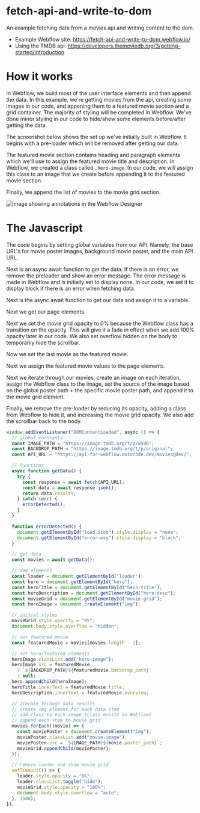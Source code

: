 # fetch-api-and-write-to-dom

An example fetching data from a movies api and writing content to the dom.

- Example Webflow site: https://fetch-api-and-write-to-dom.webflow.io/
- Using the TMDB api: https://developers.themoviedb.org/3/getting-started/introduction

# How it works

In Webflow, we build most of the user interface elements and then append the data. In this example, we're getting movies from the api, creating some images in our code, and appening them to a featured movie section and a grid container. The majority of styling will be completed in Webflow. We've done minor styling in our code to hide/show some elements before/after getting the data.

The screenshot below shows the set up we've initially built in Webflow. It begins with a pre-loader which will be removed after getting our data.

The featured movie section contains heading and paragraph elements which we'll use to assign the featured movie title and description. In Webflow, we created a class called `.hero-image`. In our code, we will assign this class to an image that we create before appending it to the featured movie section.

Finally, we append the list of movies to the movie grid section.

![image showing annotations in the Webflow Designer](https://p-zmfjbkd.t2.n0.cdn.getcloudapp.com/items/X6uQkl8Z/1f7e4b59-4c92-4c2d-8ba4-d3fa17741bac.jpg?)

# The Javascript

The code begins by setting global variables from our API. Namely, the base URL's for movie poster images, background movie poster, and the main API URL.

Next is an async await function to get the data. If there is an error, we remove the preloader and show an error message. The error message is made in Webflow and is initially set to display none. In our code, we set it to display block if there is an error when fetching data.

Next is the async await function to get our data and assign it to a variable.

Next we get our page elements.

Next we set the movie grid opacity to 0% because the Webflow class has a transition on the opacity. This will give it a fade in effect when we add 100% opacity later in our code. We also set overflow hidden on the body to temporarily hide the scrollbar.

Now we set the last movie as the featured movie.

Next we assign the featured movie values to the page elements.

Next we iterate through our movies, create an image on each iteration, assign the Webflow class to the image, set the source of the image based on the global poster path + the specific movie poster path, and append it to the movie grid element.

Finally, we remove the pre-loader by reducing its opacity, adding a class from Webflow to hide it, and increasing the movie grid opacity. We also add the scrollbar back to the body.

```js
window.addEventListener("DOMContentLoaded", async () => {
  // global constants
  const IMAGE_PATH = "https://image.tmdb.org/t/p/w500";
  const BACKDROP_PATH = "https://image.tmdb.org/t/p/original";
  const API_URL = "https://api-for-webflow.autocode.dev/movies@dev/";

  // functions
  async function getData() {
    try {
      const response = await fetch(API_URL);
      const data = await response.json();
      return data.results;
    } catch (err) {
      errorDetected();
    }
  }

  function errorDetected() {
    document.getElementById("load-icon").style.display = "none";
    document.getElementById("error-msg").style.display = "block";
  }

  // get data
  const movies = await getData();

  // dom elements
  const loader = document.getElementById("loader");
  const hero = document.getElementById("hero");
  const heroTitle = document.getElementById("hero-title");
  const heroDescription = document.getElementById("hero-desc");
  const movieGrid = document.getElementById("movie-grid");
  const heroImage = document.createElement("img");

  // initial styles
  movieGrid.style.opacity = "0%";
  document.body.style.overflow = "hidden";

  // set featured movie
  const featuredMovie = movies[movies.length - 1];

  // set hero/featured elements
  heroImage.classList.add("hero-image");
  heroImage.src = featuredMovie
    ? `${BACKDROP_PATH}${featuredMovie.backdrop_path}`
    : null;
  hero.appendChild(heroImage);
  heroTitle.innerText = featuredMovie.title;
  heroDescription.innerText = featuredMovie.overview;

  // iterate through data results
  // create img element for each data item
  // add class to each image (class exists in Webflow)
  // append each item to movie grid
  movies.forEach((movie) => {
    const moviePoster = document.createElement("img");
    moviePoster.classList.add("movie-image");
    moviePoster.src = `${IMAGE_PATH}${movie.poster_path}`;
    movieGrid.appendChild(moviePoster);
  });

  // remove loader and show movie grid
  setTimeout(() => {
    loader.style.opacity = "0%";
    loader.classList.toggle("hide");
    movieGrid.style.opacity = "100%";
    document.body.style.overflow = "auto";
  }, 1500);
});
```
